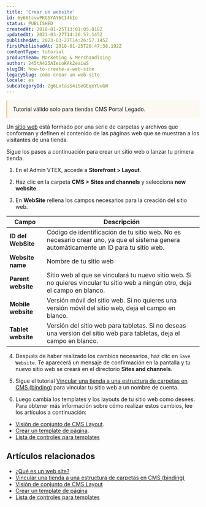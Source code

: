 ```yaml
---
title: 'Crear un website'
id: 6y66tcvwPKGSYAY6CI4kIe
status: PUBLISHED
createdAt: 2018-01-25T13:01:05.018Z
updatedAt: 2023-03-27T14:26:57.145Z
publishedAt: 2023-03-27T14:26:57.145Z
firstPublishedAt: 2018-01-25T20:47:38.192Z
contentType: tutorial
productTeam: Marketing & Merchandising
author: 245tA425AIeioKAk2eaiwS
slugEN: how-to-create-a-web-site
legacySlug: como-crear-un-web-site
locale: es
subcategoryId: 2g6LxtasS4iSeGEqeYUuGW
---
```


<div style="background-color:#FCF8F2; border-left: 2px solid #F0AD4E; border-top-left-radius: 2px; border-bottom-left-radius: 2px; padding: 15px; margin-bottom: 10px">
Tutorial válido solo para tiendas CMS Portal Legado.
</div>

Un [sitio web](/pt/tutorial/o-que-e-um-web-site--5sPUdFEv9C02i0MMqqSo0U?&utm_source=autocomplete) está formado por una serie de carpetas y archivos que conforman y definen el contenido de las páginas web que se muestran a los visitantes de una tienda.

Sigue los pasos a continuación para crear un sitio web o lanzar tu primera tienda.

1. En el Admin VTEX, accede a **Storefront > Layout**.
2. Haz clic en la carpeta **CMS > Sites and channels** y selecciona **new website**.

3. En **WebSite** rellena los campos necesarios para la creación del sitio web.

| Campo | Descripción |
| ---------- | -------------- |
| **ID del WebSite** | Código de identificación de tu sitio web. No es necesario crear uno, ya que el sistema genera automáticamente un ID para tu sitio web. |
| **Website name** | Nombre de tu sitio web |
| **Parent website** | Sitio web al que se vinculará tu nuevo sitio web. Si no quieres vincular tu sitio web a ningún otro, deja el campo en blanco. |
| **Mobile website** | Versión móvil del sitio web. Si no quieres una versión móvil del sitio web, deja el campo en blanco. |
| **Tablet website** | Versión del sitio web para tabletas. Si no deseas una versión del sitio web para tabletas, deja el campo en blanco. |

4. Después de haber realizado los cambios necesarios, haz clic en `Save Website`. Te aparecerá un mensaje de confirmación en la pantalla y tu nuevo sitio web se creará en el directorio **Sites and channels**.

5. Sigue el tutorial [Vincular una tienda a una estructura de carpetas en CMS (binding)](/pt/tutorial/vincular-um-account-name-a-um-website-binding) para vincular tu sitio web a un nombre de cuenta.

6. Luego cambia los templates y los layouts de tu sitio web como desees. Para obtener más información sobre cómo realizar estos cambios, lee los artículos a continuación:

  - [Visión de conjunto de CMS Layout](/pt/tutorial/o-que-e-o-cms-layout--EmO8u2WBj2W4MUQCS8262).
  - [Crear un template de página](/pt/tutorial/como-criar-um-template-de-pagina--frequentlyAskedQuestions_1850).
  - [Lista de controles para templates](/pt/tutorial/lista-de-controles-para-templates)

## Artículos relacionados

  - [¿Qué es un web site?](/pt/tutorial/o-que-e-um-web-site--5sPUdFEv9C02i0MMqqSo0U?&utm_source=autocomplete)
  - [Vincular una tienda a una estructura de carpetas en CMS (binding)](/pt/tutorial/vincular-um-account-name-a-um-website-binding)
  - [Visión de conjunto de CMS Layout](/pt/tutorial/o-que-e-o-cms-layout--EmO8u2WBj2W4MUQCS8262)
  - [Crear un template de página](/pt/tutorial/como-criar-um-template-de-pagina--frequentlyAskedQuestions_1850)
  - [Lista de controles para templates](/pt/tutorial/lista-de-controles-para-templates)

